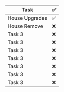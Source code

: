 |      Task      |✅|
|----------------|---|
| House Upgrades |✅| 
| House Remove   |❌| 
| Task 3         |❌| 
| Task 3         |❌| 
| Task 3         |❌| 
| Task 3         |❌| 
| Task 3         |❌| 
| Task 3         |❌| 
| Task 3         |❌| 
